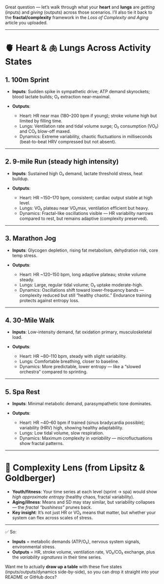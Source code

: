 Great question — let’s walk through what your **heart** and **lungs** are *getting* (inputs) and *giving* (outputs) across those scenarios. I’ll also tie it back to the **fractal/complexity** framework in the *Loss of Complexity and Aging* article you uploaded.

---

# 🫀 Heart & 🫁 Lungs Across Activity States

## 1. **100m Sprint**

* **Inputs**: Sudden spike in sympathetic drive; ATP demand skyrockets; blood lactate builds; O₂ extraction near-maximal.
* **Outputs**:

  * Heart: HR near max (180–200 bpm if young); stroke volume high but limited by filling time.
  * Lungs: Ventilation rate and tidal volume surge; O₂ consumption (VO₂) and CO₂ blow-off maxed.
  * Dynamics: Extreme variability, chaotic fluctuations in milliseconds (beat-to-beat HRV compressed but not absent).

---

## 2. **9-mile Run (steady high intensity)**

* **Inputs**: Sustained high O₂ demand, lactate threshold stress, heat buildup.
* **Outputs**:

  * Heart: HR \~150–170 bpm, consistent; cardiac output stable at high level.
  * Lungs: VO₂ plateau near VO₂max, ventilation efficient but heavy.
  * Dynamics: Fractal-like oscillations visible — HR variability narrows compared to rest, but remains adaptive (complexity preserved).

---

## 3. **Marathon Jog**

* **Inputs**: Glycogen depletion, rising fat metabolism, dehydration risk, core temp stress.
* **Outputs**:

  * Heart: HR \~120–150 bpm, long adaptive plateau; stroke volume steady.
  * Lungs: Large, regular tidal volume; O₂ uptake moderate-high.
  * Dynamics: Oscillations shift toward lower-frequency bands — complexity reduced but still “healthy chaotic.” Endurance training protects against entropy loss.

---

## 4. **30-Mile Walk**

* **Inputs**: Low-intensity demand, fat oxidation primary, musculoskeletal load.
* **Outputs**:

  * Heart: HR \~80–110 bpm, steady with slight variability.
  * Lungs: Comfortable breathing, closer to baseline.
  * Dynamics: More predictable, lower entropy — like a “slowed orchestra” compared to sprinting.

---

## 5. **Spa Rest**

* **Inputs**: Minimal metabolic demand, parasympathetic tone dominates.
* **Outputs**:

  * Heart: HR \~40–60 bpm if trained (sinus bradycardia possible); variability (HRV) high, showing healthy adaptability.
  * Lungs: Low tidal volume, slow respiration.
  * Dynamics: Maximum complexity in *variability* — microfluctuations show fractal patterns.

---

# 🌳 Complexity Lens (from Lipsitz & Goldberger)

* **Youth/fitness**: Your time series at each level (sprint → spa) would show *high approximate entropy* (healthy chaos, fractal variability).
* **Aging/illness**: Means and SD may stay similar, but variability collapses — the *fractal “bushiness”* prunes back.
* **Key insight**: It’s not just HR or VO₂ means that matter, but whether your system can flex across scales of stress.

---

✅ So:

* **Inputs** = metabolic demands (ATP/O₂), nervous system signals, environmental stress.
* **Outputs** = HR, stroke volume, ventilation rate, VO₂/CO₂ exchange, plus the *variability signatures* in their time series.

Want me to actually **draw up a table** with these five states (inputs/outputs/dynamics side-by-side), so you can drop it straight into your README or GitHub docs?
